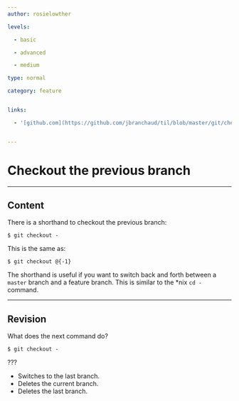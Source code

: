 ```yaml
---
author: rosielowther

levels:

  - basic

  - advanced

  - medium

type: normal

category: feature


links:

  - '[github.com](https://github.com/jbranchaud/til/blob/master/git/checkout-previous-branch.md){website}'


---
```


# Checkout the previous branch

---

## Content

There is a shorthand to checkout the previous branch:

```
$ git checkout -
```

This is the same as:

```
$ git checkout @{-1}
```

The shorthand is useful if you want to switch back and forth between a `master` branch and a feature branch.
This is similar to the \*nix `cd -` command.

---

## Revision

What does the next command do?

```
$ git checkout -
```

???

- Switches to the last branch.
- Deletes the current branch.
- Deletes the last branch.
